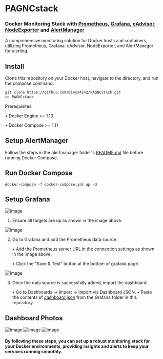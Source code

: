 # PAGNCstack

### Docker Monitoring Stack with [Prometheus](https://prometheus.io/), [Grafana](http://grafana.org/), [cAdvisor](https://github.com/google/cadvisor), [NodeExporter](https://github.com/prometheus/node_exporter) and [AlertManager](https://prometheus.io/docs/alerting/latest/alertmanager/)

A comprehensive monitoring solution for Docker hosts and containers, utilizing Prometheus, Grafana, cAdvisor, NodeExporter, and AlertManager for alerting.

## Install

Clone this repository on your Docker host, navigate to the directory, and run the compose command:

```bash
git clone https://github.com/Divya4242/PAGNCstack.git
cd PAGNCstack
```
Prerequisites

• Docker Engine >= 1.13

• Docker Compose >= 1.11

## Setup AlertManager
Follow the steps in the alertmanager folder's [README.md](https://github.com/Divya4242/PAGNCstack/blob/main/alertmanager/readme.md) file before running Docker Compose.

## Run Docker Compose
```
docker-compose -f docker-compose.yml up -d
```
## Setup Grafana
![image](https://github.com/Divya4242/PAGNCstack/assets/113757574/26c2b9d7-2838-4fb4-8b24-a72f92146074)

1. Ensure all targets are up as shown in the image above.

![image](https://github.com/Divya4242/PAGNCstack/assets/113757574/d8c63e07-b355-4fdd-8bd2-350be396cd04)

2. Go to Grafana and add the Prometheus data source:
   
    • Add the Prometheus server URL in the connection settings as shown in the image above.

    • Click the "Save & Test" button at the bottom of grafana page.

![image](https://github.com/Divya4242/PAGNCstack/assets/113757574/33ddecf2-b32b-4b45-834a-d6b7864c4595)

3. Once the data source is successfully added, import the dashboard:

    • Go to Dashboards -> Import -> Import via Dashboard JSON.
    • Paste the contents of [dashboard.json](https://github.com/Divya4242/PAGNCstack/blob/main/grafana/dashboard.json) from the Grafana folder in this repository.

## Dashboard Photos
![image](https://github.com/Divya4242/PAGNCstack/assets/113757574/abe4ecf6-26f0-46e6-ba11-3f9d82a99eba)
![image](https://github.com/Divya4242/PAGNCstack/assets/113757574/27817fe7-a7d7-488a-b367-b86cee0493d6)
![image](https://github.com/Divya4242/PAGNCstack/assets/113757574/88399da5-959a-40cf-bffd-237bfa4ddf77)


#### By following these steps, you can set up a robust monitoring stack for your Docker environments, providing insights and alerts to keep your services running smoothly.



